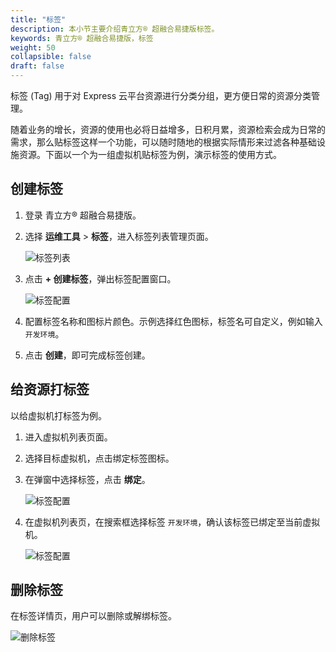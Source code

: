 ```yaml
---
title: "标签"
description: 本小节主要介绍青立方® 超融合易捷版标签。 
keywords: 青立方® 超融合易捷版，标签
weight: 50
collapsible: false
draft: false
---
```



标签 (Tag) 用于对 Express 云平台资源进行分类分组，更方便日常的资源分类管理。

随着业务的增长，资源的使用也必将日益增多，日积月累，资源检索会成为日常的需求，那么贴标签这样一个功能，可以随时随地的根据实际情形来过滤各种基础设施资源。下面以一个为一组虚拟机贴标签为例，演示标签的使用方式。

## 创建标签

1. 登录 青立方® 超融合易捷版。
2. 选择 **运维工具** > **标签**，进入标签列表管理页面。

   ![标签列表](../../_images/tag_list.png)

3. 点击 **+ 创建标签**，弹出标签配置窗口。

   ![标签配置](../../_images/tag_config.png) 

4. 配置标签名称和图标片颜色。示例选择红色图标，标签名可自定义，例如输入 `开发环境`。
5. 点击 **创建**，即可完成标签创建。

## 给资源打标签

以给虚拟机打标签为例。

1. 进入虚拟机列表页面。
2. 选择目标虚拟机，点击绑定标签图标。
3. 在弹窗中选择标签，点击 **绑定**。

   ![标签配置](../../_images/tag_host.png)

4. 在虚拟机列表页，在搜索框选择标签 `开发环境`，确认该标签已绑定至当前虚拟机。

   ![标签配置](../../_images/tag_host2.png)

## 删除标签

在标签详情页，用户可以删除或解绑标签。

![删除标签](../../_images/tag_delete.png)
